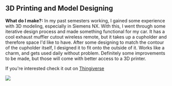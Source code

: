 ## 3D Printing and Model Designing

**What do I make?:** In my past semesters working, I gained some experience with 3D modeling, especially in Siemens NX. With this, I went through some iterative design process and made something functional for my car. It has a cool exhaust muffler cutout wireless remote, but it takes up a cupholder and therefore space I'd like to have. After some designing to match the contour of the cupholder itself, I designed it to fit onto the outside of it. Works like a charm, and gets used daily without problem. Definitely some improvements to be made, but those will come with better access to a 3D printer. 

If you're interested check it out on [Thingiverse](https://www.thingiverse.com/thing:3060876)

<img src="https://cdn.thingiverse.com/renders/38/f5/d9/f7/61/6bc4774ad8fb9c30d8ba331cf7d3bc5e_preview_featured.jpg" href="https://www.thingiverse.com/thing:3060876"/>